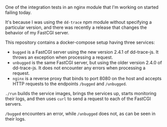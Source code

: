 One of the integration tests in an nginx module that I'm working on started
failing today.

It's because I was using the `dd-trace` npm module without specifying a
particular version, and there was recently a release that changes the
behavior of my FastCGI server.

This repository contains a docker-compose setup having three services:

- `bugged` is a FastCGI server using the new version 2.4.1 of dd-trace-js.
  It throws an exception when processing a request.
- `unbugged` is the same FastCGI server, but using the older version 2.4.0
  of dd-trace-js.  It does not encounter any errors when processing a request.
- `nginx` is a reverse proxy that binds to port 8080 on the host and accepts
  HTTP requests to the endpoints `/bugged` and `/unbugged`.

`./run` builds the service images, brings the services up, starts monitoring
their logs, and then uses `curl` to send a request to each of the FastCGI
servers.

`/bugged` encounters an error, while `/unbugged` does not, as can be seen in
their logs.
